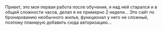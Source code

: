 Привет, это моя первая работа после обучения, я над ней старался и в общей сложности часов, делал я ее примерно 2 недели...
Это сайт по бронированию необычного жилья, функционал у него не сложный, поэтому планирую добавить сюда авторизацию...
